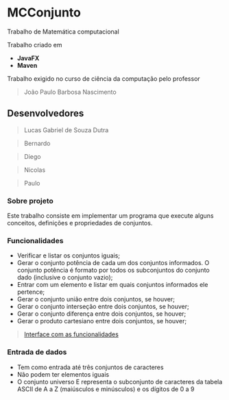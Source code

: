 # MCConjunto

Trabalho de Matemática computacional


Trabalho criado em 
- **JavaFX**
- **Maven**  

Trabalho exigido no curso de ciência da computação pelo professor
>  João Paulo Barbosa Nascimento

## Desenvolvedores

> Lucas Gabriel de Souza Dutra

> Bernardo

> Diego

> Nicolas

> Paulo

### Sobre projeto

Este trabalho consiste em implementar um programa que execute alguns conceitos, definições e
propriedades de conjuntos.

### Funcionalidades

- Verificar e listar os conjuntos iguais;
- Gerar o conjunto potência de cada um dos conjuntos informados. O conjunto potência é formato por todos os subconjuntos do conjunto dado (inclusive o conjunto vazio);
- Entrar com um elemento e listar em quais conjuntos informados ele pertence;
- Gerar o conjunto união entre dois conjuntos, se houver;
- Gerar o conjunto interseção entre dois conjuntos, se houver;
- Gerar o conjunto diferença entre dois conjuntos, se houver;
- Gerar o produto cartesiano entre dois conjuntos, se houver;

>[Interface com as funcionalidades](https://github.com/lucasbiel7/MCConjunto/blob/master/src/main/java/br/com/MCConjunto/model/IManipularConjunto.java) 

### Entrada de dados

- Tem como entrada até três conjuntos de caracteres
- Não podem ter elementos iguais
- O conjunto universo E representa o subconjunto de caracteres da tabela ASCII de A a Z (maiúsculos e minúsculos) e os dígitos de 0 a 9


